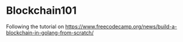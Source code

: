 # Blockchain101

Following the tutorial on https://www.freecodecamp.org/news/build-a-blockchain-in-golang-from-scratch/
